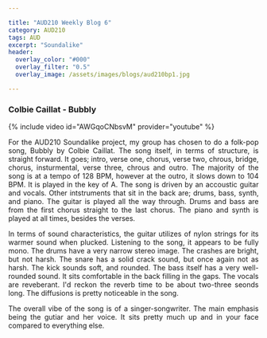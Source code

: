 ```yaml
---

title: "AUD210 Weekly Blog 6"
category: AUD210
tags: AUD
excerpt: "Soundalike"
header:
  overlay_color: "#000"
  overlay_filter: "0.5"
  overlay_image: /assets/images/blogs/aud210bp1.jpg

---
```

<style>
body {
text-align: justify}
</style>


### Colbie Caillat - Bubbly
{% include video id="AWGqoCNbsvM" provider="youtube" %}

For the AUD210 Soundalike project, my group has chosen to do a folk-pop song, Bubbly by Colbie Caillat. The song itself, in terms of structure, is straight forward. It goes; intro, verse one, chorus, verse two, chrous, bridge, chorus, insturmental, verse three, chrous and outro. The majority of the song is at a tempo of 128 BPM, however at the outro, it slows down to 104 BPM. It is played in the key of A. The song is driven by an accoustic guitar and vocals. Other intstruments that sit in the back are; drums, bass, synth, and piano. The guitar is played all the way through. Drums and bass are from the first chorus straight to the last chorus. The piano and synth is played at all times, besides the verses.

In terms of sound characteristics, the guitar utilizes of nylon strings for its warmer sound when plucked. Listening to the song, it appears to be fully mono. The drums have a very narrow stereo image. The crashes are bright, but not harsh. The snare has a solid crack sound, but once again not as harsh. The kick sounds soft, and rounded. The bass itself has a very well-rounded sound. It sits comfortable in the back filling in the gaps. 
The vocals are reveberant. I'd reckon the reverb time to be about two-three seonds long. The diffusions is pretty noticeable in the song. 

The overall vibe of the song is of a singer-songwriter. The main emphasis being the gutiar and her voice. It sits pretty much up and in your face compared to everything else. 

